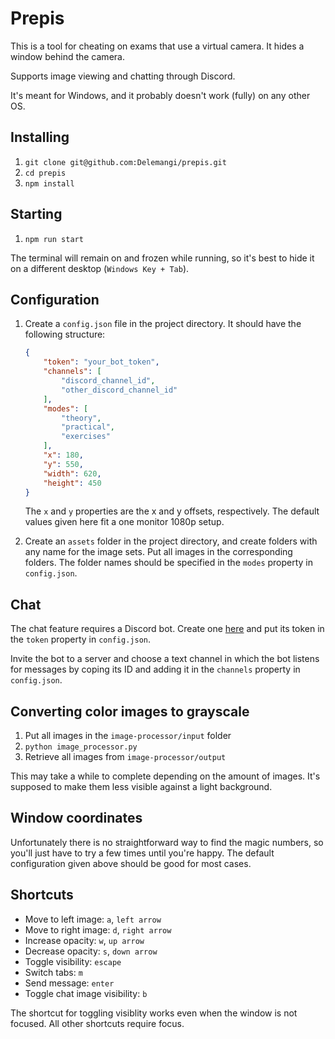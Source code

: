 # Prepis

This is a tool for cheating on exams that use a virtual camera. It hides a window behind the camera.

Supports image viewing and chatting through Discord.

It's meant for Windows, and it probably doesn't work (fully) on any other OS.

## Installing

1. `git clone git@github.com:Delemangi/prepis.git`
2. `cd prepis`
3. `npm install`

## Starting

1. `npm run start`

The terminal will remain on and frozen while running, so it's best to hide it on a different desktop (`Windows Key + Tab`).

## Configuration

1. Create a `config.json` file in the project directory. It should have the following structure:

    ```json
    {
        "token": "your_bot_token",
        "channels": [
            "discord_channel_id",
            "other_discord_channel_id"
        ],
        "modes": [
            "theory",
            "practical",
            "exercises"
        ],
        "x": 180,
        "y": 550,
        "width": 620,
        "height": 450
    }
    ```

    The `x` and `y` properties are the x and y offsets, respectively. The default values given here fit a one monitor 1080p setup.

2. Create an `assets` folder in the project directory, and create folders with any name for the image sets. Put all images in the corresponding folders. The folder names should be specified in the `modes` property in `config.json`.

## Chat

The chat feature requires a Discord bot. Create one [here](https://discord.com/developers/applications) and put its token in the `token` property in `config.json`.

Invite the bot to a server and choose a text channel in which the bot listens for messages by coping its ID and adding it in the `channels` property in `config.json`.

## Converting color images to grayscale

1. Put all images in the `image-processor/input` folder
2. `python image_processor.py`
3. Retrieve all images from `image-processor/output`

This may take a while to complete depending on the amount of images. It's supposed to make them less visible against a light background.

## Window coordinates

Unfortunately there is no straightforward way to find the magic numbers, so you'll just have to try a few times until you're happy. The default configuration given above should be good for most cases.

## Shortcuts

* Move to left image: `a`, `left arrow`
* Move to right image: `d`, `right arrow`
* Increase opacity: `w`, `up arrow`
* Decrease opacity: `s`, `down arrow`
* Toggle visibility: `escape`
* Switch tabs: `m`
* Send message: `enter`
* Toggle chat image visibility: `b`

The shortcut for toggling visiblity works even when the window is not focused. All other shortcuts require focus.
